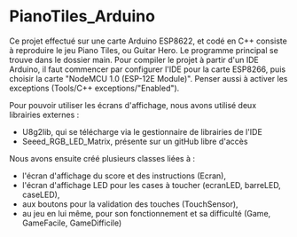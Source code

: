# PianoTiles_Arduino

Ce projet effectué sur une carte Arduino ESP8622, et codé en C++ consiste à reproduire le jeu Piano Tiles, ou Guitar Hero.
Le programme principal se trouve dans le dossier main. Pour compiler le projet à partir d'un IDE Arduino, il faut commencer par configurer l'IDE pour la carte ESP8266, puis choisir la carte "NodeMCU 1.0 (ESP-12E Module)". Penser aussi à activer les exceptions (Tools/C++ exceptions/"Enabled").

Pour pouvoir utiliser les écrans d'affichage, nous avons utilisé deux librairies externes : 
 - U8g2lib, qui se télécharge via le gestionnaire de librairies de l'IDE
 - Seeed_RGB_LED_Matrix, présente sur un gitHub libre d'accès

Nous avons ensuite créé plusieurs classes liées à :
 - l'écran d'affichage du score et des instructions (Ecran),
 - l'écran d'affichage LED pour les cases à toucher (ecranLED, barreLED, caseLED), 
 - aux boutons pour la validation des touches (TouchSensor),
 - au jeu en lui même, pour son fonctionnement et sa difficulté (Game, GameFacile, GameDifficile)
